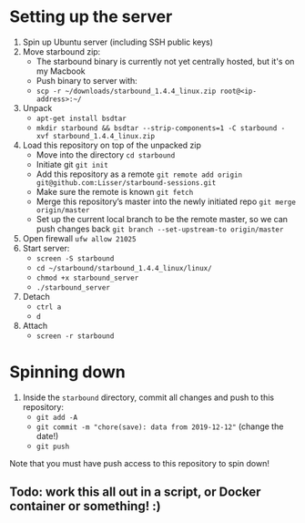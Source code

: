 # Setting up the server
1. Spin up Ubuntu server (including SSH public keys)
2. Move starbound zip:
    * The starbound binary is currently not yet centrally hosted, but it's on my Macbook
    * Push binary to server with:
    * `scp -r ~/downloads/starbound_1.4.4_linux.zip root@<ip-address>:~/`
3. Unpack
    * `apt-get install bsdtar`
    * `mkdir starbound && bsdtar --strip-components=1 -C starbound -xvf starbound_1.4.4_linux.zip`
4. Load this repository on top of the unpacked zip
    * Move into the directory `cd starbound`
    * Initiate git `git init`
    * Add this repository as a remote `git remote add origin git@github.com:Lisser/starbound-sessions.git`
    * Make sure the remote is known `git fetch`
    * Merge this repository’s master into the newly initiated repo `git merge origin/master`
    * Set up the current local branch to be the remote master, so we can push changes back `git branch --set-upstream-to origin/master`
7. Open firewall `ufw allow 21025`
8. Start server:
    * `screen -S starbound`
    * `cd ~/starbound/starbound_1.4.4_linux/linux/`
    * `chmod +x starbound_server`
    * `./starbound_server`
9. Detach
    * `ctrl a`
    * `d`
10. Attach
    * `screen -r starbound`

# Spinning down 
1. Inside the `starbound` directory, commit all changes and push to this repository:
    * `git add -A`
    * `git commit -m "chore(save): data from 2019-12-12"` (change the date!)
    * `git push`

Note that you must have push access to this repository to spin down!


## Todo: work this all out in a script, or Docker container or something! :)
